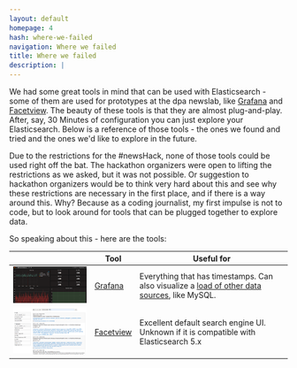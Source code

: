 ```yaml
---
layout: default
homepage: 4
hash: where-we-failed
navigation: Where we failed
title: Where we failed
description: |
---
```


We had some great tools in mind that can be used with Elasticsearch - some of them are used for prototypes at the dpa newslab, like [Grafana](https://grafana.com/) and [Facetview](https://github.com/okfn/facetview). The beauty of these tools is that they are almost plug-and-play. After, say, 30 Minutes of configuration you can just explore your Elasticsearch. Below is a reference of those tools - the ones we found and tried and the ones we'd like to explore in the future.

Due to the restrictions for the #newsHack, none of those tools could be used right off the bat. The hackathon organizers were open to lifting the restrictions as we asked, but it was not possible. Or suggestion to hackathon organizers would be to think very hard about this and see why these restrictions are necessary in the first place, and if there is a way around this. Why? Because as a coding journalist, my first impulse is not to code, but to look around for tools that can be plugged together to explore data.

So speaking about this - here are the tools:


|   |Tool| Useful for |
| --- | ----------------------------------- | ------------ |
| <img src="img/Grafana.png" width="400px">  | [Grafana](https://grafana.com/)   | Everything that has timestamps. Can also visualize a [load of other data sources](http://docs.grafana.org/features/datasources/), like MySQL.|
| <img src="img/Facet_view.png" width="400px">   | [Facetview](https://github.com/okfn/facetview) | Excellent default search engine UI. Unknown if it is compatible with Elasticsearch 5.x |


